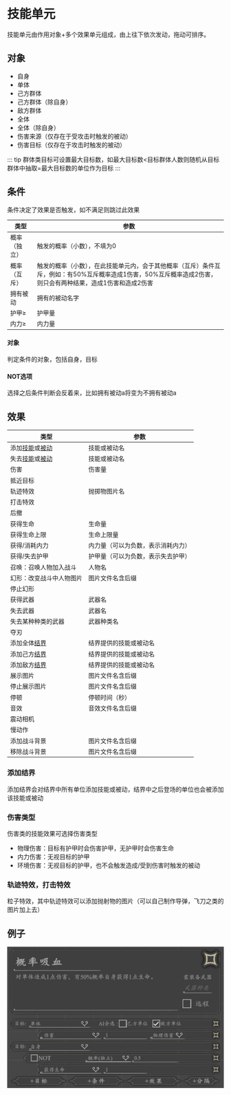 # 技能单元
技能单元由作用对象+多个效果单元组成，由上往下依次发动，拖动可排序。

## 对象
- 自身
- 单体
- 己方群体
- 己方群体（除自身）
- 敌方群体
- 全体
- 全体（除自身）
- 伤害来源（仅存在于受攻击时触发的被动）
- 伤害目标（仅存在于攻击时触发的被动）

::: tip
群体类目标可设置最大目标数，如最大目标数<目标群体人数则随机从目标群体中抽取=最大目标数的单位作为目标
:::

## 条件
条件决定了效果是否触发，如不满足则跳过此效果

|类型|参数|
| --- | ----------- |
|概率（独立）|触发的概率（小数），不填为0|
|概率（互斥）|触发的概率（小数），在此技能单元内，会于其他概率（互斥）条件互斥，例如：有50%互斥概率造成1伤害，50%互斥概率造成2伤害，则只会有两种结果，造成1伤害和造成2伤害|
|拥有被动|拥有的被动名字|
|护甲≥|护甲量|
|内力≥|内力量|

#### 对象
判定条件的对象，包括自身，目标

#### NOT选项
选择之后条件判断会反着来，比如拥有被动a将变为不拥有被动a

## 效果

|类型|参数|
| --- | ----------- |
|添加[技能](./spell.html)或[被动](./passive.html)|技能或被动名|
|失去[技能](./spell.html)或[被动](./passive.html)|技能或被动名|
|伤害|伤害量|
|抵近目标||
|轨迹特效|抛掷物图片名|
|打击特效||
|后撤||
|获得生命|生命量|
|获得生命上限|生命上限量|
|获得/消耗内力|内力量（可以为负数，表示消耗内力）|
|获得/失去护甲|护甲量（可以为负数，表示失去护甲）|
|召唤：召唤人物加入战斗|人物名|
|幻形：改变战斗中人物图片|图片文件名含后缀|
|停止幻形||
|获得武器|武器名|
|失去武器|武器名|
|失去某种种类的武器|武器种类名|
|夺刃||
|添加全体[结界](#添加结界)|结界提供的技能或被动名|
|添加己方[结界](#添加结界)|结界提供的技能或被动名|
|添加敌方[结界](#添加结界)|结界提供的技能或被动名|
|展示图片|图片文件名含后缀|
|停止展示图片|图片文件名含后缀|
|停顿|停顿时间（秒）|
|音效|音效文件名含后缀|
|震动相机||
|慢动作||
|添加战斗背景|图片文件名含后缀|
|移除战斗背景|图片文件名含后缀|

### 添加结界
添加结界会对结界中所有单位添加技能或被动，结界中之后登场的单位也会被添加该技能或被动

### 伤害类型
伤害类的技能效果可选择伤害类型
- 物理伤害：目标有护甲时会伤害护甲，无护甲时会伤害生命
- 内力伤害：无视目标的护甲
- 环境伤害：无视目标的护甲，也不会触发造成/受到伤害时触发的被动
### 轨迹特效，打击特效
粒子特效，其中轨迹特效可以添加抛射物的图片（可以自己制作导弹，飞刀之类的图片加上去）

## 例子
![技能](../../assets/spell.jpg)
